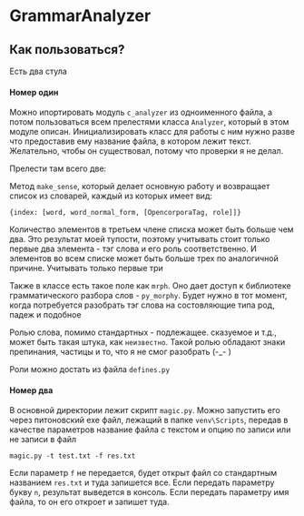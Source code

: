 # GrammarAnalyzer

## Как пользоваться?

Есть два стула

#### Номер один

Можно ипортировать модуль `c_analyzer` из одноименного файла, а потом пользоваться всем прелестями класса `Analyzer`, который в этом модуле описан. Инициализировать класс для работы с ним нужно разве что предоставив ему название файла, в котором лежит текст. Желательно, чтобы он существовал, потому что проверки я не делал.

Прелести там всего две:

Метод `make_sense`, который делает основную работу и возвращает список из словарей, каждый из которых имеет вид:

`{index: [word, word_normal_form, [OpencorporaTag, role]]}`

Количество элементов в третьем члене списка может быть больше чем два. Это результат моей тупости, поэтому учитывать стоит только первые два элемента - тэг слова и его роль соответственно. И элементов во всем списке может быть больше трех по аналогичной причине. Учитывать только первые три

Также в классе есть такое поле как `mrph`. Оно дает доступ к библиотеке грамматического разбора слов - `py_morphy`. Будет нужно в тот момент, когда потребуется разобрать тэг слова на состовляющие типа род, падеж и подобное

Ролью слова, помимо стандартных - подлежащее. сказуемое и т.д., может быть такая штука, как `неизвестно`. Такой ролью обладают знаки препинания, частицы и то, что я не смог разобрать (-_- )

Роли можно достать из файла `defines.py`

#### Номер два

В основной директории лежит скрипт `magic.py`. Можно запустить его через питоновский ехе файл, лежащий в папке `venv\Scripts`, передав в качестве параметров название файла с текстом и опцию по записи или не записи в файл

`magic.py -t test.txt -f res.txt`

Если параметр `f` не передается, будет открыт файл со стандартным названием `res.txt` и туда запишется все.
Если передать параметру букву `n`,  результат выведется в консоль.
Если передать параметру имя файла, то он его откроет и запишет туда.
